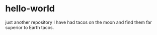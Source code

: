 # hello-world
just another repository
I have had tacos on the moon and find them far superior to Earth tacos.

